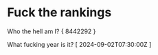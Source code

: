# Fuck the rankings

Who the hell am I?
{ 8442292 }

What fucking year is it?
[ 2024-09-02T07:30:00Z ]
